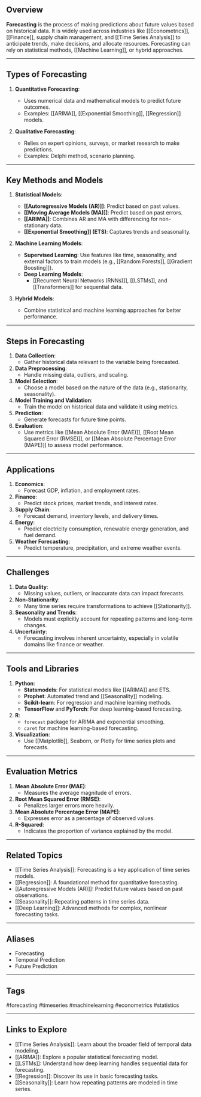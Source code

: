 ## Overview
**Forecasting** is the process of making predictions about future values based on historical data. It is widely used across industries like [[Econometrics]], [[Finance]], supply chain management, and [[Time Series Analysis]] to anticipate trends, make decisions, and allocate resources. Forecasting can rely on statistical methods, [[Machine Learning]], or hybrid approaches.

---

## Types of Forecasting

1. **Quantitative Forecasting**:
   - Uses numerical data and mathematical models to predict future outcomes.
   - Examples: [[ARIMA]], [[Exponential Smoothing]], [[Regression]] models.

2. **Qualitative Forecasting**:
   - Relies on expert opinions, surveys, or market research to make predictions.
   - Examples: Delphi method, scenario planning.

---

## Key Methods and Models

1. **Statistical Models**:
   - **[[Autoregressive Models (AR)]]**: Predict based on past values.
   - **[[Moving Average Models (MA)]]**: Predict based on past errors.
   - **[[ARIMA]]**: Combines AR and MA with differencing for non-stationary data.
   - **[[Exponential Smoothing]] (ETS)**: Captures trends and seasonality.

2. **Machine Learning Models**:
   - **Supervised Learning**: Use features like time, seasonality, and external factors to train models (e.g., [[Random Forests]], [[Gradient Boosting]]).
   - **Deep Learning Models**:
     - [[Recurrent Neural Networks (RNNs)]], [[LSTMs]], and [[Transformers]] for sequential data.

3. **Hybrid Models**:
   - Combine statistical and machine learning approaches for better performance.

---

## Steps in Forecasting

1. **Data Collection**:
   - Gather historical data relevant to the variable being forecasted.
2. **Data Preprocessing**:
   - Handle missing data, outliers, and scaling.
3. **Model Selection**:
   - Choose a model based on the nature of the data (e.g., stationarity, seasonality).
4. **Model Training and Validation**:
   - Train the model on historical data and validate it using metrics.
5. **Prediction**:
   - Generate forecasts for future time points.
6. **Evaluation**:
   - Use metrics like [[Mean Absolute Error (MAE)]], [[Root Mean Squared Error (RMSE)]], or [[Mean Absolute Percentage Error (MAPE)]] to assess model performance.

---

## Applications

1. **Economics**:
   - Forecast GDP, inflation, and employment rates.
2. **Finance**:
   - Predict stock prices, market trends, and interest rates.
3. **Supply Chain**:
   - Forecast demand, inventory levels, and delivery times.
4. **Energy**:
   - Predict electricity consumption, renewable energy generation, and fuel demand.
5. **Weather Forecasting**:
   - Predict temperature, precipitation, and extreme weather events.

---

## Challenges

1. **Data Quality**:
   - Missing values, outliers, or inaccurate data can impact forecasts.
2. **Non-Stationarity**:
   - Many time series require transformations to achieve [[Stationarity]].
3. **Seasonality and Trends**:
   - Models must explicitly account for repeating patterns and long-term changes.
4. **Uncertainty**:
   - Forecasting involves inherent uncertainty, especially in volatile domains like finance or weather.

---

## Tools and Libraries

1. **Python**:
   - **Statsmodels**: For statistical models like [[ARIMA]] and ETS.
   - **Prophet**: Automated trend and [[Seasonality]] modeling.
   - **Scikit-learn**: For regression and machine learning methods.
   - **TensorFlow** and **PyTorch**: For deep learning-based forecasting.
2. **R**:
   - `forecast` package for ARIMA and exponential smoothing.
   - `caret` for machine learning-based forecasting.
3. **Visualization**:
   - Use [[Matplotlib]], Seaborn, or Plotly for time series plots and forecasts.

---

## Evaluation Metrics

1. **Mean Absolute Error (MAE)**:
   - Measures the average magnitude of errors.
2. **Root Mean Squared Error (RMSE)**:
   - Penalizes larger errors more heavily.
3. **Mean Absolute Percentage Error (MAPE)**:
   - Expresses error as a percentage of observed values.
4. **R-Squared**:
   - Indicates the proportion of variance explained by the model.

---

## Related Topics

- [[Time Series Analysis]]: Forecasting is a key application of time series models.
- [[Regression]]: A foundational method for quantitative forecasting.
- [[Autoregressive Models (AR)]]: Predict future values based on past observations.
- [[Seasonality]]: Repeating patterns in time series data.
- [[Deep Learning]]: Advanced methods for complex, nonlinear forecasting tasks.

---

## Aliases
- Forecasting
- Temporal Prediction
- Future Prediction

---

## Tags
#forecasting #timeseries #machinelearning #econometrics #statistics

---

## Links to Explore
- [[Time Series Analysis]]: Learn about the broader field of temporal data modeling.
- [[ARIMA]]: Explore a popular statistical forecasting model.
- [[LSTMs]]: Understand how deep learning handles sequential data for forecasting.
- [[Regression]]: Discover its use in basic forecasting tasks.
- [[Seasonality]]: Learn how repeating patterns are modeled in time series.